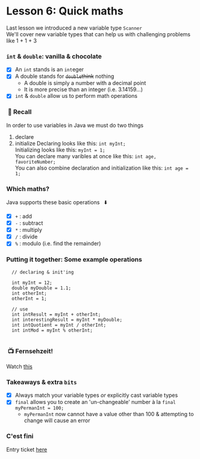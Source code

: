 # Lesson 6: Quick maths
Last lesson we introduced a new variable type `Scanner`\
We'll cover new variable types that can help us with challenging problems like 1 + 1 + 3

### `int` & `double`: vanilla & chocolate
  - [x] An `int` stands is an `int`eger
  - [x] A double stands for ~~`double`think~~ nothing
    - A double is simply a number with a decimal point
    - It is more precise than an integer (i.e. 3.14159...)
  - [x] `int` & `double` allow us to perform math operations

### &nbsp;:thought_balloon: Recall
In order to use variables in Java we must do two things
  1. declare
  2. initialize
Declaring looks like this: `int myInt;`\
Initializing looks like this: `myInt = 1;`\
You can declare many varibles at once like this: `int age, favoriteNumber;`\
You can also combine declaration and initialization like this: `int age = 1;`


### Which maths?
Java supports these basic operations &nbsp; :arrow_down:
  - [x] `+` : add
  - [x] `-` : subtract
  - [x] `*` : multiply
  - [x] `/` : divide
  - [x] `%` : modulo (i.e. find the remainder)

### Putting it together: Some example operations
```
  // declaring & init'ing 
  
  int myInt = 12;
  double myDouble = 1.1;
  int otherInt;
  otherInt = 1;
  
  // use
  int intResult = myInt + otherInt;
  int interestingResult = myInt * myDouble;
  int intQuotient = myInt / otherInt;
  int intMod = myInt % otherInt;
  
```

### &nbsp;:tv: Fernsehzeit!
Watch [this](https://themadeiraschool.sharepoint.com/sites/IntrotoCS/Shared%20Documents/General/Videos/lesson6Video1.mov)

### Takeaways & extra `bits`
   - [x] Always match your variable types _or_ explicitly cast variable types
   - [x] `final` allows you to create an 'un-changeable' number à la `final myPermanInt = 100;`
      - `myPermanInt` now cannot have a value other than 100 & attempting to change will cause an error
    
### C'est fini
Entry ticket [here](https://forms.office.com/Pages/ResponsePage.aspx?id=P9fbuiFvgkyZJ5ogeV5C0bXAAGShYuhAq0O_bKHZJnxUMlJMWERZMUhNTTBXWDlaVkFYNDdDMDJNRSQlQCN0PWcu)
   
 
 
